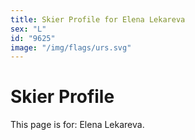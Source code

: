 ```yaml
---
title: Skier Profile for Elena Lekareva
sex: "L"
id: "9625"
image: "/img/flags/urs.svg" 
---
```


# Skier Profile

This page is for: Elena Lekareva.
    